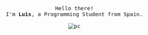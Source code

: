 <html>
<p align="center"">
        <samp>
        <br>
        Hello there! 
        <br>
        I'm <b>Luis</b>, a Programming Student from Spain.
        <br>
        <br>
        <img src="https://github.com/565059/565059/assets/118855900/3233e538-50de-4839-b2bb-e0f35e39b722" alt="pc">
        <samp>
    </p>
</html>
